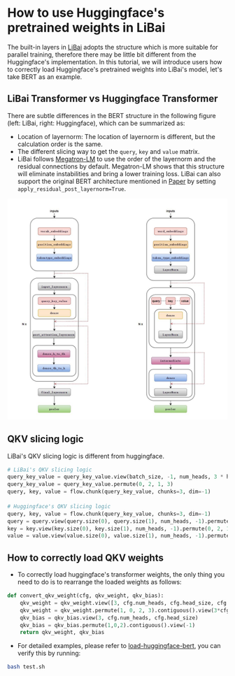 # How to use Huggingface's pretrained weights in LiBai
The built-in layers in [LiBai](https://github.com/Oneflow-Inc/libai) adopts the structure which is more suitable for parallel training, therefore there may be little bit different from the Huggingface's implementation. In this tutorial, we will introduce users how to correctly load Huggingface's pretrained weights into LiBai's model, let's take BERT as an example.


## LiBai Transformer vs Huggingface Transformer
There are subtle differences in the BERT structure in the following figure (left: LiBai, right: Huggingface), which can be summarized as:
- Location of layernorm: The location of layernorm is different, but the calculation order is the same.
- The different slicing way to get the `query`, `key` and `value` matrix.
- LiBai follows [Megatron-LM](https://github.com/NVIDIA/Megatron-LM) to use the order of the layernorm and the residual connections by default. Megatron-LM shows that this structure will eliminate instabilities and bring a lower training loss. LiBai can also support the original BERT architecture mentioned in [Paper](https://arxiv.org/pdf/1810.04805.pdf) by setting `apply_residual_post_layernorm=True`.

![architecture](./assets/architecture.jpg)


## QKV slicing logic
LiBai's QKV slicing logic is different from huggingface.
```python
# LiBai's QKV slicing logic
query_key_value = query_key_value.view(batch_size, -1, num_heads, 3 * head_size)
query_key_value = query_key_value.permute(0, 2, 1, 3)
query, key, value = flow.chunk(query_key_value, chunks=3, dim=-1)

# Huggingface's QKV slicing logic
query, key, value = flow.chunk(query_key_value, chunks=3, dim=-1)
query = query.view(query.size(0), query.size(1), num_heads, -1).permute(0, 2, 1, 3)
key = key.view(key.size(0), key.size(1), num_heads, -1).permute(0, 2, 1, 3)
value = value.view(value.size(0), value.size(1), num_heads, -1).permute(0, 2, 1, 3)
```


## How to correctly load QKV weights
- To correctly load huggingface's transformer weights, the only thing you need to do is to rearrange the loaded weights as follows:

```python
def convert_qkv_weight(cfg, qkv_weight, qkv_bias):
    qkv_weight = qkv_weight.view([3, cfg.num_heads, cfg.head_size, cfg.hidden_size])
    qkv_weight = qkv_weight.permute(1, 0, 2, 3).contiguous().view(3*cfg.hidden_size, cfg.hidden_size)
    qkv_bias = qkv_bias.view(3, cfg.num_heads, cfg.head_size)
    qkv_bias = qkv_bias.permute(1,0,2).contiguous().view(-1)
    return qkv_weight, qkv_bias
```

- For detailed examples, please refer to [load-huggingface-bert](https://github.com/Oneflow-Inc/libai/tree/test_bert_load_huggingface_weight/projects/test_bert_load_huggingface_weight), you can verify this by running:
```bash
bash test.sh
```
